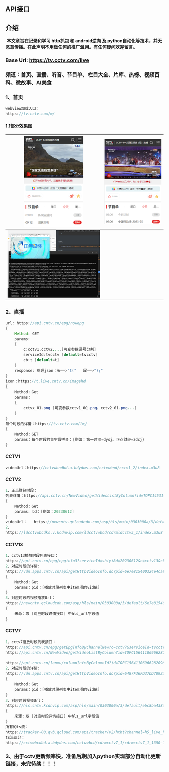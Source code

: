 ## API接口

## 介绍

​	**本文章旨在记录和学习 http抓包 和 android逆向 及 python自动化等技术，并无恶意传播。在此声明不用做任何的推广滥用。有任何疑问欢迎留言。**

### Base Url: https://tv.cctv.com/live

### 频道：首页、直播、听音、节目单、栏目大全、片库、热榜、视频百科、微故事、AI美食

### 1、首页

```java
webview加载入口：
https://tv.cctv.com/m/
```

#### 1.1部分效果图

| <img src="images\1.png" style="zoom:50%;" /> | <img src="images\2.png" style="zoom:50%;" /> |
| -------------------------------------------- | -------------------------------------------- |
| <img src="images\3.png" style="zoom:30%;" /> |                                              |


### 2、直播

```java
url: https://api.cntv.cn/epg/nowepg
{
	Method: GET
	params: 
	{
		c:cctv1,cctv2....[可变参数逗号分割]
		serviceId:tvcctv [default=tvcctv]
		cb:t [default=t]
	}
	response: 处理json：头——>"t("	尾——>");"
}
icon：https://t.live.cntv.cn/imagehd
{
    Method：Get
    params：
    {
        cctvx_01.png [可变参数cctv1_01.png、cctv2_01.png...]
    }
}
每个时段的详情：https://tv.cctv.com/lm/
{
    Method：GET
    params：每个时段的首字母拼音：{例如：第一时间=dysj、正点财经=zdcj}
}
```



#### CCTV1

```java
videoUrl：https://cctvwbndbd.a.bdydns.com/cctvwbnd/cctv1_2/index.m3u8
```

#### CCTV2

```java
1、正点财经时段：
列表详情：https://api.cntv.cn/NewVideo/getVideoListByColumn?id=TOPC1453100395512779&n=100&sort=desc&p=1&bd=20230612&mode=2&serviceId=tvcctv&cb=cb
{
    Method：Get
    params: bd：[例如：20230612]
}
videoUrl：	https://newcntv.qcloudcdn.com/asp/hls/main/0303000a/3/default/312ab1d0a3184ce0b4e668869a9b6fa4/main.m3u8?maxbr=2048
2、
https://ldcctvwbcdks.v.kcdnvip.com/ldcctvwbcd/cdrmldcctv5_1/index.m3u8
```

#### CCTV13

```java
1、cctv13播放时段列表接口：
https://api.cntv.cn/epg/epginfo3?serviceId=shiyi&d=20230612&c=cctv13&cb=LiveTileShow.prototype.getEpg
2、对应时段的详情:
https://vdn.apps.cntv.cn/api/getHttpVideoInfo.do?pid=6e7e815400324e4ca938b8e74b40e824
{
    Method：Get
    params：pid：[播放时段列表中item项的vid值]
}
3、对应时段的视频播放Url：
https://newcntv.qcloudcdn.com/asp/hls/main/0303000a/3/default/6e7e815400324e4ca938b8e74b40e824/main.m3u8?maxbr=2048
{
    来源：取 [对应时段详情接口] 中hls_url字段值
}
```

#### CCTV7

```java
1、cctv7播放时段列表接口：
https://api.cntv.cn/epg/getEpgInfoByChannelNew?c=cctv7&serviceId=tvcctv&d=20230613&t=jsonp&cb=jsonp11111
https://api.cntv.cn/NewVideo/getVideoListByColumn?id=TOPC1564110696628209&n=20&sort=desc&p=1&d=&mode=0&serviceId=tvcctv&callback=lanmu_0

https://api.cntv.cn/lanmu/columnInfoByColumnId?id=TOPC1564110696628209&serviceId=tvcctv&cb=Callback
2、对应时段的详情:
https://vdn.apps.cntv.cn/api/getHttpVideoInfo.do?pid=6487F36FD37DD7092382C7B5A2
{
    Method：Get
    params：pid：[播放时段列表中item项的vid值]
}
3、对应时段视频Url：
https://hls.cntv.kcdnvip.com/asp/hls/main/0303000a/3/default/ebc8ba438a764adda3650ffd076f5e1f/main.m3u8?maxbr=2048
{
    来源：取 [对应时段详情接口] 中hls_url字段值
}
所有的ts流：
https://tracker-00.qvb.qcloud.com/api/tracker/v2/htbt?channel=h5_live_hls_1252894780_default_v3__cctvwbcdbdabdydnscom_cdrmcctv7_1_index&pid=6488128FB148D7092382C864C5&mode=bat
ts流部分：
https://cctvwbcdbd.a.bdydns.com/cctvwbcd/cdrmcctv7_1/cdrmcctv7_1_1350-1686586021.ts
```

### 3、由于cctv更新频率快，准备后期加入python实现部分自动化更新链接，未完待续！！！

